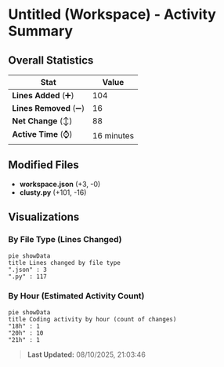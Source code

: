 # Untitled (Workspace) - Activity Summary 

## Overall Statistics

| Stat                   | Value                                                             |
| ---------------------- | ----------------------------------------------------------------- |
| **Lines Added** (➕)   | 104                                          |
| **Lines Removed** (➖) | 16                                        |
| **Net Change** (↕)    | 88                |
| **Active Time** (⌚)   | 16 minutes |


## Modified Files
- **workspace.json** (+3, -0)
- **clusty.py** (+101, -16)

## Visualizations

### By File Type (Lines Changed)

```mermaid
pie showData
title Lines changed by file type
".json" : 3
".py" : 117
```

### By Hour (Estimated Activity Count)

```mermaid
pie showData
title Coding activity by hour (count of changes)
"18h" : 1
"20h" : 10
"21h" : 1
```


> **Last Updated:** 08/10/2025, 21:03:46